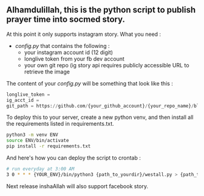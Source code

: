 Alhamdulillah, this is the python script to publish prayer time into socmed story.
-------------------------------------------------------------------

At this point it only supports instagram story.
What you need :
* *config.py* that contains the following :
  * your instagram account id (12 digit)
  * longlive token from your fb dev account
  * your own git repo (ig story api requires publicly accessible URL to retrieve the image
 
The content of your *config.py* will be something that look like this :

~~~python
longlive_token =
ig_acct_id =
git_path = https://github.com/{your_github_account}/{your_repo_name}/blob/main/'
~~~

To deploy this to your server, create a new python venv, and then install all the requirements listed in requirements.txt.
~~~bash
python3 -m venv ENV
source ENV/bin/activate
pip install -r requirements.txt
~~~

And here's how you can deploy the script to crontab :

~~~bash
# run everyday at 3:00 AM
3 0 * * * {YOUR_ENV}/bin/python3 {path_to_yourdir}/westall.py > {path_to_yourdir}/running.log 2>&1
~~~

Next release inshaAllah will also support facebook story.

